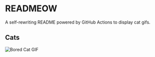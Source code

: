 # READMEOW

A self-rewriting README powered by GitHub Actions to display cat gifs.

## Cats

![Bored Cat GIF](https://media3.giphy.com/media/v1.Y2lkPTlhY2QwMmRhZGlteGRtY3h6enlpZm9peHA2M3Yzb3o1cmdxcG9vYzg1ZjVtNDdkaCZlcD12MV9naWZzX3NlYXJjaCZjdD1n/mlvseq9yvZhba/200.gif)
